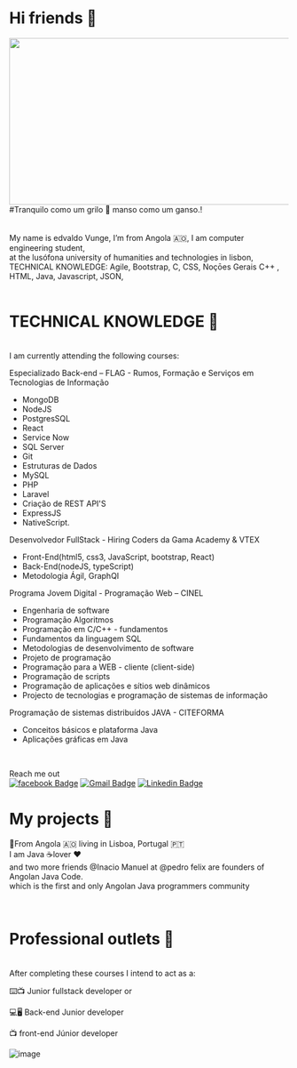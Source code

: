 # Hi friends &#x1F44B;
<a href="url"><img src="https://user-images.githubusercontent.com/53275378/123695165-21262d00-d852-11eb-91aa-8f00113f7ecf.png" align="left" height="300" width="800" ></a><br>

<br><br><br><br><br><br><br><br><br><br><br><br><br>
<!--
  ![image](https://user-images.githubusercontent.com/53275378/123695165-21262d00-d852-11eb-91aa-8f00113f7ecf.png)


<br><br><br> 

# Hi friends              ![image](https://user-images.githubusercontent.com/53275378/123688364-cee10e00-d849-11eb-875a-89c1e94035e7.png)
-->
#Tranquilo como um grilo 🦗 manso como um ganso.! <br><br><br>
My name is edvaldo Vunge, I’m from Angola 🇦🇴, I am computer engineering student, <br>
at the lusófona university of humanities and technologies in lisbon,
<br>TECHNICAL KNOWLEDGE: Agile, Bootstrap, C, CSS, Noçōes Gerais C++ , HTML, Java, Javascript, JSON,
<br><br>




# TECHNICAL KNOWLEDGE 🤖

<br> I am currently attending the following courses: <br>

Especializado Back-end – FLAG - Rumos, Formação e Serviços em Tecnologias de Informação
  - MongoDB 
  - NodeJS 
  - PostgresSQL 
  - React 
  - Service Now 
  - SQL Server
  - Git 
  - Estruturas de Dados 
  - MySQL 
  - PHP 
  - Laravel 
  - Criação de REST API'S
  - ExpressJS 
  - NativeScript.

Desenvolvedor FullStack - Hiring Coders da Gama Academy & VTEX
  - Front-End(html5, css3, JavaScript, bootstrap, React)
  - Back-End(nodeJS, typeScript)
  - Metodologia Ágil, GraphQI

Programa Jovem Digital - Programação Web – CINEL
- Engenharia de software
- Programação Algoritmos
- Programação em C/C++ - fundamentos
- Fundamentos da linguagem SQL
- Metodologias de desenvolvimento de software
- Projeto de programação
- Programação para a WEB - cliente (client-side)
- Programação de scripts
- Programação de aplicações e sítios web dinâmicos
- Projecto de tecnologias e programação de sistemas de informação

Programação de sistemas distribuídos JAVA - CITEFORMA
  - Conceitos básicos e plataforma Java
  - Aplicações gráficas em Java

<br>

Reach me out<br>
[![facebook Badge](https://img.shields.io/badge/-facebook-blue?style=flat-square&labelColor=blue&logo=facebook&logoColor=white&link=https://www.youtube.com/channel/UCRhKK6VrISnIWPJjYxBPKnA/videos)](https://pt-br.facebook.com/edvaldo.vunge.1) [![Gmail Badge](https://img.shields.io/badge/-edvaldolaurentina07@hotmail.com-6633cc?style=flat-square&logo=Gmail&logoColor=white&link=mailto:edvaldolaurentina07@hotmail.com)](mailto:edvaldolaurentina07@hotmail.com) [![Linkedin Badge](https://img.shields.io/badge/-LinkedIn-blue?style=flat-square&logo=Linkedin&logoColor=white&link=https://www.linkedin.com/in/isadora-rodrigues-stangarlin-48402b141/)](https://www.linkedin.com/in/edvaldo-vunge-3b7490163/) 
 
# My projects 🦾

📍From Angola 🇦🇴 living in Lisboa, Portugal 🇵🇹 <br>
I am Java ☕️lover ❤️<br>
and two more friends @Inacio Manuel at @pedro felix are founders of Angolan Java Code.<br> 
which is the first and only Angolan Java programmers community


<br>

# Professional outlets &#x1F468; 

<br>
After completing these courses I intend to act as a: 

⌨️📺  Junior fullstack developer or 

💻🖥   Back-end Junior developer

📺  front-end Júnior developer 



![image](https://user-images.githubusercontent.com/53275378/123673253-2bd3c880-d838-11eb-84ff-c9b762092bca.png)

<!--
**Edvunge/Edvunge** is a ✨ _special_ ✨ repository because its `README.md` (this file) appears on your GitHub profile.

Here are some ideas to get you started:

- 🔭 I’m currently working on ...
- 🌱 I’m currently learning ...
- 👯 I’m looking to collaborate on ...
- 🤔 I’m looking for help with ...
- 💬 Ask me about ...
- 📫 How to reach me: ...
- 😄 Pronouns: ...
- ⚡ Fun fact: ...
-->

